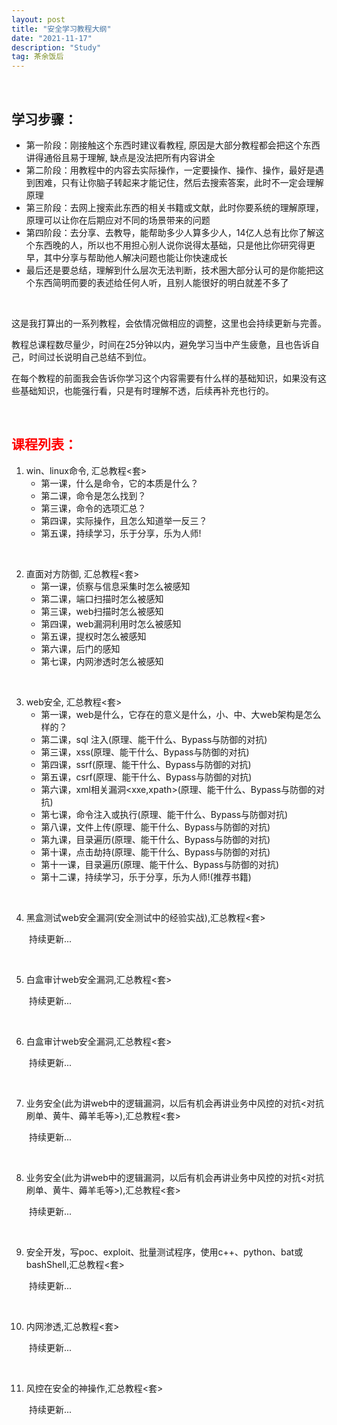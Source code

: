 ```yaml
---
layout: post
title: "安全学习教程大纲"
date: "2021-11-17"
description: "Study"
tag: 茶余饭后
--- 
```


&emsp;
## 学习步骤：
* 第一阶段：刚接触这个东西时建议看教程, 原因是大部分教程都会把这个东西讲得通俗且易于理解, 缺点是没法把所有内容讲全
* 第二阶段：用教程中的内容去实际操作，一定要操作、操作、操作，最好是遇到困难，只有让你脑子转起来才能记住，然后去搜索答案，此时不一定会理解原理
* 第三阶段：去网上搜索此东西的相关书籍或文献，此时你要系统的理解原理，原理可以让你在后期应对不同的场景带来的问题
* 第四阶段：去分享、去教导，能帮助多少人算多少人，14亿人总有比你了解这个东西晚的人，所以也不用担心别人说你说得太基础，只是他比你研究得更早，其中分享与帮助他人解决问题也能让你快速成长
* 最后还是要总结，理解到什么层次无法判断，技术圈大部分认可的是你能把这个东西简明而要的表述给任何人听，且别人能很好的明白就差不多了

&emsp;

这是我打算出的一系列教程，会依情况做相应的调整，这里也会持续更新与完善。

教程总课程数尽量少，时间在25分钟以内，避免学习当中产生疲惫，且也告诉自己，时间过长说明自己总结不到位。

在每个教程的前面我会告诉你学习这个内容需要有什么样的基础知识，如果没有这些基础知识，也能强行看，只是有时理解不透，后续再补充也行的。

&emsp;
## <font color=red>课程列表：</font>
1. win、linux命令, 汇总教程<套>
    + 第一课，什么是命令，它的本质是什么？
    + 第二课，命令是怎么找到？
    + 第三课，命令的选项汇总？
    + 第四课，实际操作，且怎么知道举一反三？
    + 第五课，持续学习，乐于分享，乐为人师!

&emsp;
&emsp;

2. 直面对方防御, 汇总教程<套>
    + 第一课，侦察与信息采集时怎么被感知
    + 第二课，端口扫描时怎么被感知
    + 第三课，web扫描时怎么被感知
    + 第四课，web漏洞利用时怎么被感知
    + 第五课，提权时怎么被感知
    + 第六课，后门的感知
    + 第七课，内网渗透时怎么被感知

&emsp;
&emsp;

3. web安全, 汇总教程<套>
    + 第一课，web是什么，它存在的意义是什么，小、中、大web架构是怎么样的？
    + 第二课，sql 注入(原理、能干什么、Bypass与防御的对抗)
    + 第三课，xss(原理、能干什么、Bypass与防御的对抗)
    + 第四课，ssrf(原理、能干什么、Bypass与防御的对抗)
    + 第五课，csrf(原理、能干什么、Bypass与防御的对抗)
    + 第六课，xml相关漏洞<xxe,xpath>(原理、能干什么、Bypass与防御的对抗)
    + 第七课，命令注入或执行(原理、能干什么、Bypass与防御对抗)
    + 第八课，文件上传(原理、能干什么、Bypass与防御的对抗)
    + 第九课，目录遍历(原理、能干什么、Bypass与防御的对抗)
    + 第十课，点击劫持(原理、能干什么、Bypass与防御的对抗)
    + 第十一课，目录遍历(原理、能干什么、Bypass与防御的对抗)
    + 第十二课，持续学习，乐于分享，乐为人师!(推荐书籍)

&emsp;
&emsp;

4. 黑盒测试web安全漏洞(安全测试中的经验实战),汇总教程<套>

&emsp;&emsp;持续更新...

&emsp;

5. 白盒审计web安全漏洞,汇总教程<套>

&emsp;&emsp;持续更新...

&emsp;

6. 白盒审计web安全漏洞,汇总教程<套>

&emsp;&emsp;持续更新...

&emsp;

7. 业务安全(此为讲web中的逻辑漏洞，以后有机会再讲业务中风控的对抗<对抗刷单、黄牛、薅羊毛等>),汇总教程<套>

&emsp;&emsp;持续更新...

&emsp;

8. 业务安全(此为讲web中的逻辑漏洞，以后有机会再讲业务中风控的对抗<对抗刷单、黄牛、薅羊毛等>),汇总教程<套>

&emsp;&emsp;持续更新...

&emsp;

9. 安全开发，写poc、exploit、批量测试程序，使用c++、python、bat或bashShell,汇总教程<套>

&emsp;&emsp;持续更新...

&emsp;

10. 内网渗透,汇总教程<套>

&emsp;&emsp;持续更新...

&emsp;

11. 风控在安全的神操作,汇总教程<套>

&emsp;&emsp;持续更新...

&emsp;
